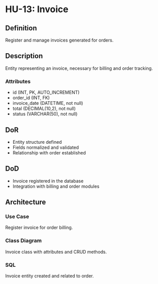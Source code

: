 # HU-13: Invoice

## Definition
Register and manage invoices generated for orders.

## Description
Entity representing an invoice, necessary for billing and order tracking.

### Attributes
- id (INT, PK, AUTO_INCREMENT)
- order_id (INT, FK)
- invoice_date (DATETIME, not null)
- total (DECIMAL(10,2), not null)
- status (VARCHAR(50), not null)

## DoR
- Entity structure defined
- Fields normalized and validated
- Relationship with order established

## DoD
- Invoice registered in the database
- Integration with billing and order modules

## Architecture
### Use Case
Register invoice for order billing.

### Class Diagram
Invoice class with attributes and CRUD methods.

### SQL
Invoice entity created and related to order.
